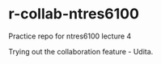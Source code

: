 # r-collab-ntres6100
Practice repo for ntres6100 lecture 4

Trying out the collaboration feature - Udita.


